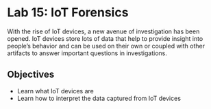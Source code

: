 # Lab 15: IoT Forensics

With the rise of IoT devices, a new avenue of investigation has been opened. IoT devices store lots of data that help to provide insight into people’s behavior and can be used on their own or coupled with other artifacts to answer important questions in investigations.

## Objectives
- Learn what IoT devices are
- Learn how to interpret the data captured from IoT devices
